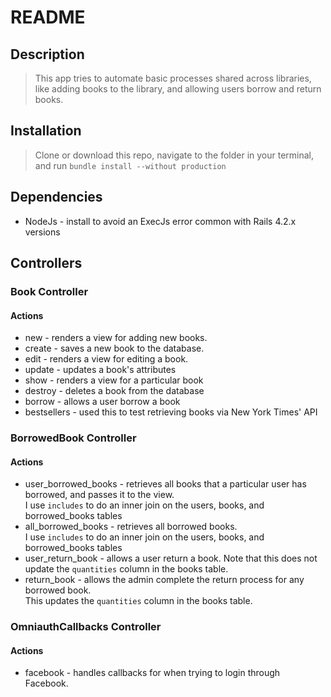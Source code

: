 # README
## Description
> This app tries to automate basic processes shared across libraries, like adding books to the library, and allowing users borrow and return books.

## Installation
> Clone or download this repo, navigate to the folder in your terminal, and run `bundle install --without production`

## Dependencies
* NodeJs - install to avoid an ExecJs error common with Rails 4.2.x versions

## Controllers
### Book Controller
#### Actions
* new - renders a view for adding new books. 
* create - saves a new book to the database.
* edit - renders a view for editing a book.
* update - updates a book's attributes
* show - renders a view for a particular book
* destroy - deletes a book from the database
* borrow - allows a user borrow a book
* bestsellers - used this to test retrieving books via New York Times' API

### BorrowedBook Controller
#### Actions
* user_borrowed_books - retrieves all books that a particular user has borrowed, and passes it to the view.  
I use `includes` to do an inner join on the users, books, and borrowed_books tables
* all_borrowed_books - retrieves all borrowed books.  
I use `includes` to do an inner join on the users, books, and borrowed_books tables
* user_return_book - allows a user return a book. Note that this does not update the `quantities` column in the books table. 
* return_book - allows the admin complete the return process for any borrowed book.  
This updates the `quantities` column in the books table.

### OmniauthCallbacks Controller
#### Actions
* facebook - handles callbacks for when trying to login through Facebook.